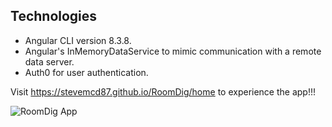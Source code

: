 ## Technologies
  - Angular CLI version 8.3.8.
  - Angular's InMemoryDataService to mimic communication with a remote data server.
  - Auth0 for user authentication.
  
  Visit https://stevemcd87.github.io/RoomDig/home to experience the app!!!
  
  ![RoomDig App](src/assets/RoomDig.gif)
